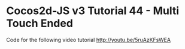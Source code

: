 Cocos2d-JS v3 Tutorial 44 - Multi Touch Ended
=============================================

Code for the following video tutorial http://youtu.be/5ruAzKFsWEA
